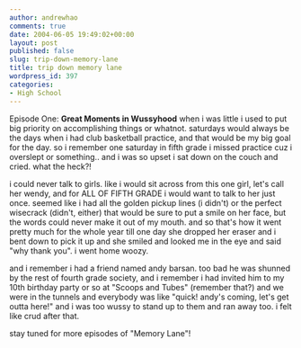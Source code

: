 ```yaml
---
author: andrewhao
comments: true
date: 2004-06-05 19:49:02+00:00
layout: post
published: false
slug: trip-down-memory-lane
title: trip down memory lane
wordpress_id: 397
categories:
- High School
---
```


Episode One: **Great Moments in Wussyhood**
when i was little i used to put big priority on accomplishing things or whatnot. saturdays would always be the days when i had club basketball practice, and that would be my big goal for the day. so i remember one saturday in fifth grade i missed practice cuz i overslept or something.. and i was so upset i sat down on the couch and cried. what the heck?!

i could never talk to girls. like i would sit across from this one girl, let's call her wendy, and for ALL OF FIFTH GRADE i would want to talk to her just once. seemed like i had all the golden pickup lines (i didn't) or the perfect wisecrack (didn't, either) that would be sure to put a smile on her face, but the words could never make it out of my mouth. and so that's how it went pretty much for the whole year till one day she dropped her eraser and i bent down to pick it up and she smiled and looked me in the eye and said "why thank you". i went home woozy.

and i remember i had a friend named andy barsan. too bad he was shunned by the rest of fourth grade society, and i remember i had invited him to my 10th birthday party or so at "Scoops and Tubes" (remember that?) and we were in the tunnels and everybody was like "quick! andy's coming, let's get outta here!" and i was too wussy to stand up to them and ran away too. i felt like crud after that.

stay tuned for more episodes of "Memory Lane"!
